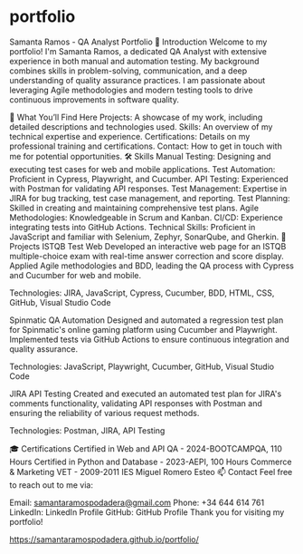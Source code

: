 # portfolio
Samanta Ramos - QA Analyst Portfolio
👋 Introduction
Welcome to my portfolio! I'm Samanta Ramos, a dedicated QA Analyst with extensive experience in both manual and automation testing. My background combines skills in problem-solving, communication, and a deep understanding of quality assurance practices. I am passionate about leveraging Agile methodologies and modern testing tools to drive continuous improvements in software quality.

🚀 What You’ll Find Here
Projects: A showcase of my work, including detailed descriptions and technologies used.
Skills: An overview of my technical expertise and experience.
Certifications: Details on my professional training and certifications.
Contact: How to get in touch with me for potential opportunities.
🛠️ Skills
Manual Testing: Designing and executing test cases for web and mobile applications.
Test Automation: Proficient in Cypress, Playwright, and Cucumber.
API Testing: Experienced with Postman for validating API responses.
Test Management: Expertise in JIRA for bug tracking, test case management, and reporting.
Test Planning: Skilled in creating and maintaining comprehensive test plans.
Agile Methodologies: Knowledgeable in Scrum and Kanban.
CI/CD: Experience integrating tests into GitHub Actions.
Technical Skills: Proficient in JavaScript and familiar with Selenium, Zephyr, SonarQube, and Gherkin.
💼 Projects
ISTQB Test Web
Developed an interactive web page for an ISTQB multiple-choice exam with real-time answer correction and score display. Applied Agile methodologies and BDD, leading the QA process with Cypress and Cucumber for web and mobile.

Technologies: JIRA, JavaScript, Cypress, Cucumber, BDD, HTML, CSS, GitHub, Visual Studio Code

Spinmatic QA Automation
Designed and automated a regression test plan for Spinmatic's online gaming platform using Cucumber and Playwright. Implemented tests via GitHub Actions to ensure continuous integration and quality assurance.

Technologies: JavaScript, Playwright, Cucumber, GitHub, Visual Studio Code

JIRA API Testing
Created and executed an automated test plan for JIRA's comments functionality, validating API responses with Postman and ensuring the reliability of various request methods.

Technologies: Postman, JIRA, API Testing

🎓 Certifications
Certified in Web and API QA - 2024-BOOTCAMPQA, 110 Hours
Certified in Python and Database - 2023-AEPI, 100 Hours
Commerce & Marketing VET - 2009-2011 IES Miguel Romero Esteo
📫 Contact
Feel free to reach out to me via:

Email: samantaramospodadera@gmail.com
Phone: +34 644 614 761
LinkedIn: LinkedIn Profile
GitHub: GitHub Profile
Thank you for visiting my portfolio!

https://samantaramospodadera.github.io/portfolio/
